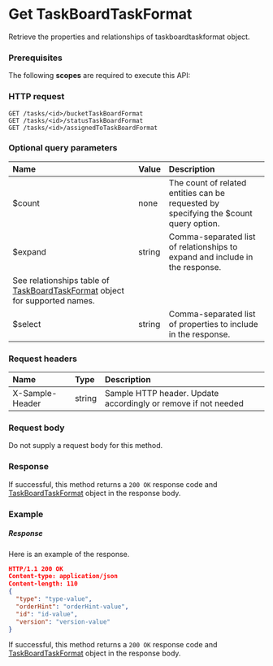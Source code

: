 # Get TaskBoardTaskFormat

Retrieve the properties and relationships of taskboardtaskformat object.
### Prerequisites
The following **scopes** are required to execute this API: 
### HTTP request
<!-- { "blockType": "ignored" } -->
```http
GET /tasks/<id>/bucketTaskBoardFormat
GET /tasks/<id>/statusTaskBoardFormat
GET /tasks/<id>/assignedToTaskBoardFormat
```
### Optional query parameters
|Name|Value|Description|
|:---------------|:--------|:-------|
|$count|none|The count of related entities can be requested by specifying the $count query option.|
|$expand|string|Comma-separated list of relationships to expand and include in the response. 
See relationships table of [TaskBoardTaskFormat](../resources/taskboardtaskformat.md) object for supported names. |
|$select|string|Comma-separated list of properties to include in the response.|

### Request headers
| Name       | Type | Description|
|:-----------|:------|:----------|
| X-Sample-Header  | string  | Sample HTTP header. Update accordingly or remove if not needed|

### Request body
Do not supply a request body for this method.
### Response
If successful, this method returns a `200 OK` response code and [TaskBoardTaskFormat](../resources/taskboardtaskformat.md) object in the response body.
### Example
##### Response
Here is an example of the response.
<!-- {
  "blockType": "response",
  "truncated": false,
  "@odata.type": "taskboardtaskformat"
} -->
```json
HTTP/1.1 200 OK
Content-type: application/json
Content-length: 110
{
  "type": "type-value",
  "orderHint": "orderHint-value",
  "id": "id-value",
  "version": "version-value"
}
```
If successful, this method returns a `200 OK` response code and [TaskBoardTaskFormat](../resources/taskboardtaskformat.md) object in the response body.

<!-- uuid: b5ee665c-761c-47dc-9b3a-efd797191626
2015-10-16 10:08:05 UTC -->
<!-- {
  "type": "#page.annotation",
  "description": "Get TaskBoardTaskFormat",
  "keywords": "",
  "section": "documentation",
  "tocPath": ""
}-->
